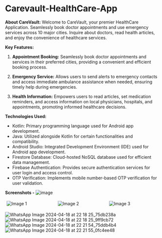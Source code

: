 # Carevault-HealthCare-App

**About CareVault:**
Welcome to CareVault, your premier HealthCare Application. Seamlessly book doctor appointments and use emergency services across 10 major cities. Inquire about doctors, read health articles, and enjoy the convenience of healthcare services.

**Key Features:**

1. **Appointment Booking:**
   Seamlessly book doctor appointments and services in their preferred cities, providing a convenient and efficient booking process.

2. **Emergency Service:**
   Allows users to send alerts to emergency contacts and access immediate ambulance assistance when needed, ensuring timely help during emergencies.

3. **Health Information:**
   Empowers users to read articles, set medication reminders, and access information on local physicians, hospitals, and appointments, promoting informed healthcare decisions.

**Technologies Used:**

- Kotlin: Primary programming language used for Android app development.
- Java: Utilized alongside Kotlin for certain functionalities and compatibility.
- Android Studio: Integrated Development Environment (IDE) used for Android app development.
- Firestore Database: Cloud-hosted NoSQL database used for efficient data management.
- Firebase Authentication: Provides secure authentication services for user login and access control.
- OTP Verification: Implements mobile number-based OTP verification for user validation.

**Screenshots -** 
![image](https://github.com/Samb30/Carevault-HealthCare-App/assets/117346153/0d789b87-e434-487f-9321-0624891cc0a8)


<div style="display: flex;">
  <img src="image1.jpg" alt="Image 1" style="flex: 33.33%; padding: 5px;">
  <img src="image2.jpg" alt="Image 2" style="flex: 33.33%; padding: 5px;">
  <img src="image3.jpg" alt="Image 3" style="flex: 33.33%; padding: 5px;">
</div>

![WhatsApp Image 2024-04-18 at 22 18 25_75db238a](https://github.com/Samb30/Carevault-HealthCare-App/assets/117346153/aabe3c1c-bb5b-47c9-a763-f4a1e358a2b2)
![WhatsApp Image 2024-04-18 at 22 18 25_9ff9cb72](https://github.com/Samb30/Carevault-HealthCare-App/assets/117346153/8db0f739-8afb-4514-926d-1fb48acad509)
![WhatsApp Image 2024-04-18 at 22 21 54_75ddb4b4](https://github.com/Samb30/Carevault-HealthCare-App/assets/117346153/6fad7fa7-9b53-4dd2-989b-530ce4e7e512)
![WhatsApp Image 2024-04-18 at 22 21 55_0fc4ee48](https://github.com/Samb30/Carevault-HealthCare-App/assets/117346153/b643c205-9c0a-4583-a0cc-2a69950e657b)
